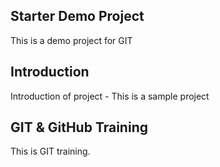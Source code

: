 ## Starter Demo Project
This is a demo project for GIT

## Introduction
Introduction of project - This is a sample project

## GIT & GitHub Training
This is GIT training.
